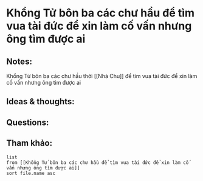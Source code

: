 # Khổng Tử bôn ba các chư hầu để tìm vua tài đức để xin làm cố vấn nhưng ông tìm được ai

## Notes:
Khổng Tử bôn ba các chư hầu thời [[Nhà Chu]] để tìm vua tài đức để xin làm cố vấn nhưng ông tìm được ai

## Ideas & thoughts:

## Questions:


## Tham khảo:
```dataview
list
from [[Khổng Tử bôn ba các chư hầu để tìm vua tài đức để xin làm cố vấn nhưng ông tìm được ai]]
sort file.name asc
```